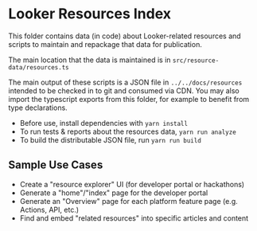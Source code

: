 # Looker Resources Index

This folder contains data (in code) about Looker-related resources and scripts to maintain and repackage that data for publication.

The main location that the data is maintained is in `src/resource-data/resources.ts`

The main output of these scripts is a JSON file in `../../docs/resources` intended to be checked in to git and consumed via CDN. You may also import the typescript exports from this folder, for example to benefit from type declarations.

- Before use, install dependencies with `yarn install`
- To run tests & reports about the resources data, `yarn run analyze`
- To build the distributable JSON file, run `yarn run build`

## Sample Use Cases

- Create a "resource explorer" UI (for developer portal or hackathons)
- Generate a "home"/"index" page for the developer portal
- Generate an "Overview" page for each platform feature page (e.g. Actions, API, etc.)
- Find and embed "related resources" into specific articles and content
